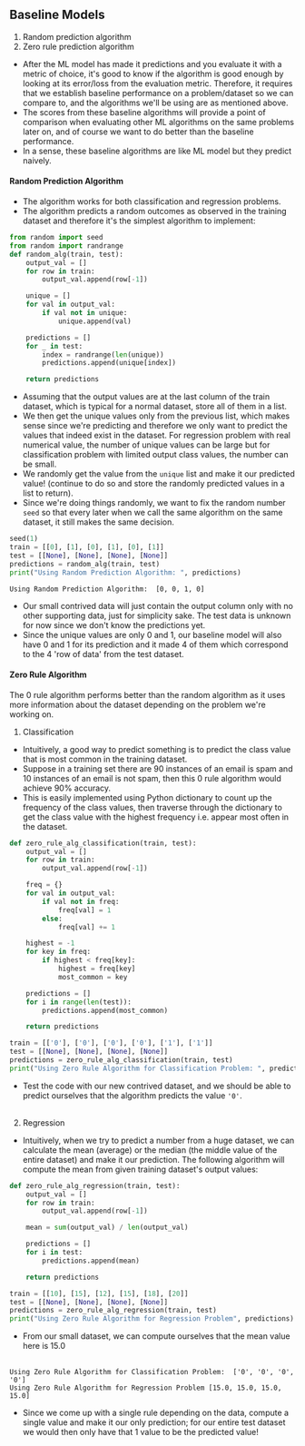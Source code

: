 ## Baseline Models
1. Random prediction algorithm
2. Zero rule prediction algorithm

- After the ML model has made it predictions and you evaluate it with a metric of choice, it's good to know if the algorithm is good enough by looking at its error/loss from the evaluation metric. Therefore, it requires that we establish baseline performance on a problem/dataset so we can compare to, and the algorithms we'll be using are as mentioned above. 
- The scores from these baseline algorithms will provide a point of comparison when evaluating other ML algorithms on the same problems later on, and of course we want to do better than the baseline performance.
- In a sense, these baseline algorithms are like ML model but they predict naively.

#### Random Prediction Algorithm
- The algorithm works for both classification and regression problems.
- The algorithm predicts a random outcomes as observed in the training dataset and therefore it's the simplest algorithm to implement: 
```python
from random import seed
from random import randrange
def random_alg(train, test):
    output_val = []
    for row in train: 
        output_val.append(row[-1])

    unique = []
    for val in output_val:  
        if val not in unique:
            unique.append(val)

    predictions = []
    for _ in test: 
        index = randrange(len(unique))
        predictions.append(unique[index])

    return predictions
```
- Assuming that the output values are at the last column of the train dataset, which is typical for a normal dataset, store all of them in a list.
- We then get the unique values only from the previous list, which makes sense since we're predicting and therefore we only want to predict the values that indeed exist in the dataset. For regression problem with real numerical value, the number of unique values can be large but for classification problem with limited output class values, the number can be small.
- We randomly get the value from the `unique` list and make it our predicted value! (continue to do so and store the randomly predicted values in a list to return).
- Since we're doing things randomly, we want to fix the random number `seed` so that every later when we call the same algorithm on the same dataset, it still makes the same decision.
```python
seed(1)
train = [[0], [1], [0], [1], [0], [1]]
test = [[None], [None], [None], [None]]
predictions = random_alg(train, test)
print("Using Random Prediction Algorithm: ", predictions)
```
```
Using Random Prediction Algorithm:  [0, 0, 1, 0]
```
- Our small contrived data will just contain the output column only with no other supporting data, just for simplicity sake. The test data is unknown for now since we don't know the predictions yet.
- Since the unique values are only 0 and 1, our baseline model will also have 0 and 1 for its prediction and it made 4 of them which correspond to the 4 'row of data' from the test dataset.


#### Zero Rule Algorithm
The 0 rule algorithm performs better than the random algorithm as it uses more information about the dataset depending on the problem we're working on.

1. Classification
- Intuitively, a good way to predict something is to predict the class value that is most common in the training dataset.
- Suppose in a training set there are 90 instances of an email is spam and 10 instances of an email is not spam, then this 0 rule algorithm would achieve 90% accuracy.
- This is easily implemented using Python dictionary to count up the frequency of the class values, then traverse through the dictionary to get the class value with the highest frequency i.e. appear most often in the dataset.
```python
def zero_rule_alg_classification(train, test):
    output_val = []
    for row in train:
        output_val.append(row[-1])

    freq = {}
    for val in output_val:
        if val not in freq:
            freq[val] = 1
        else:
            freq[val] += 1

    highest = -1
    for key in freq: 
        if highest < freq[key]: 
            highest = freq[key]
            most_common = key

    predictions = []
    for i in range(len(test)):
        predictions.append(most_common)

    return predictions
```
```python
train = [['0'], ['0'], ['0'], ['0'], ['1'], ['1']]
test = [[None], [None], [None], [None]]
predictions = zero_rule_alg_classification(train, test)
print("Using Zero Rule Algorithm for Classification Problem: ", predictions)
```
- Test the code with our new contrived dataset, and we should be able to predict ourselves that the algorithm predicts the value `'0'`.
<br><br>

2. Regression
- Intuitively, when we try to predict a number from a huge dataset, we can calculate the mean (average) or the median (the middle value of the entire dataset) and make it our prediction. The following algorithm will compute the mean from given training dataset's output values:
```python
def zero_rule_alg_regression(train, test):
    output_val = []
    for row in train:
        output_val.append(row[-1])

    mean = sum(output_val) / len(output_val)

    predictions = []
    for i in test:
        predictions.append(mean)

    return predictions
```
```python
train = [[10], [15], [12], [15], [18], [20]]
test = [[None], [None], [None], [None]]
predictions = zero_rule_alg_regression(train, test)
print("Using Zero Rule Algorithm for Regression Problem", predictions)
```
- From our small dataset, we can compute ourselves that the mean value here is 15.0
<br><br>
```
Using Zero Rule Algorithm for Classification Problem:  ['0', '0', '0', '0']
Using Zero Rule Algorithm for Regression Problem [15.0, 15.0, 15.0, 15.0]
```
- Since we come up with a single rule depending on the data, compute a single value and make it our only prediction; for our entire test dataset we would then only have that 1 value to be the predicted value!
